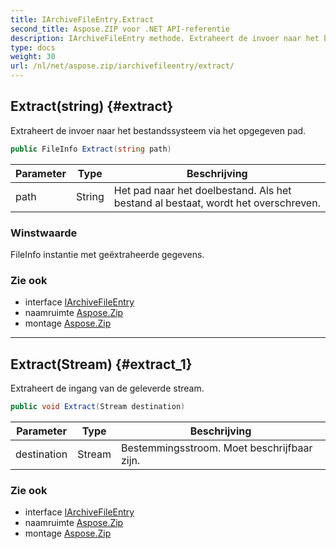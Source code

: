 ```yaml
---
title: IArchiveFileEntry.Extract
second_title: Aspose.ZIP voor .NET API-referentie
description: IArchiveFileEntry methode. Extraheert de invoer naar het bestandssysteem via het opgegeven pad.
type: docs
weight: 30
url: /nl/net/aspose.zip/iarchivefileentry/extract/
---
```

## Extract(string) {#extract}

Extraheert de invoer naar het bestandssysteem via het opgegeven pad.

```csharp
public FileInfo Extract(string path)
```

| Parameter | Type | Beschrijving |
| --- | --- | --- |
| path | String | Het pad naar het doelbestand. Als het bestand al bestaat, wordt het overschreven. |

### Winstwaarde

FileInfo instantie met geëxtraheerde gegevens.

### Zie ook

* interface [IArchiveFileEntry](../)
* naamruimte [Aspose.Zip](../../iarchivefileentry/)
* montage [Aspose.Zip](../../../)

---

## Extract(Stream) {#extract_1}

Extraheert de ingang van de geleverde stream.

```csharp
public void Extract(Stream destination)
```

| Parameter | Type | Beschrijving |
| --- | --- | --- |
| destination | Stream | Bestemmingsstroom. Moet beschrijfbaar zijn. |

### Zie ook

* interface [IArchiveFileEntry](../)
* naamruimte [Aspose.Zip](../../iarchivefileentry/)
* montage [Aspose.Zip](../../../)


